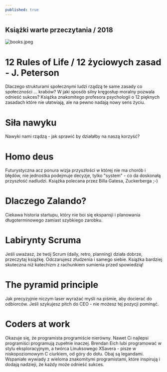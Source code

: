 ```yaml
---
published: true
---
```


## Książki warte przeczytania / 2018

![books.jpeg]({{site.baseurl}}/_drafts/books.jpeg)

# 12 Rules of Life / 12 życiowych zasad -  J. Peterson

Dlaczego strukturami społecznymi ludzi rządzą te same zasady co społeczności ... krabów?
W jaki sposób silny kręgosłup moralny pozwala odnieść sukces? 
Książka znakomitego profesora psychologii o 12 pięknych zasadach które nie ułatwiają, ale na pewno nadają nowy sens życiu.

# Siła nawyku

Nawyki nami rządzą - jak sprawić by działałby na naszą korzyść?

# Homo deus

Futurystyczna acz ponura wizja przyszłości w której nie ma chorób i błędów, nie jednostka podejmuje decyzje, tylko "system" - co da doskonałą przyszłość nadludzi. Książka polecana przez Billa Gatesa, Zuckerberga ;-)

# Dlaczego Zalando?

Ciekawa historia startupu, który nie boi się ekspansji i planowania długoterminowego zamiast szybkiego zarobku.

# Labirynty Scruma 

Jeśli uważasz, że twój Scrum (daily, retro, planning) działa dobrze, przeczytaj książkę. 
Odczarujesz złudzenia i samego siebie. Książka bardziej skuteczna niż katechizm z rachunkiem sumienia przed spowiedzią!


# The pyramid principle

Jak precyzyjnie niczym laser wyrażać myśli na piśmie, aby docierać do odbiorców. Jeśli szykujesz pitch do CEO - nie możesz tej pozycji pominąć.

# Coders at work

Okazuje się, że programista programiście nierówny. Nawet Ci najlepsi programiści programują zupełnie inaczej. Brendan Eich lubi programować w stylu eksploracyjnym, a twórca Linuksowego XSavera - pisze w niskopoziomowym C ciurkiem, od góry do dołu. Obaj są legandami. Wspaniałe wywiady z wieloma znakomitymi programistami, które inspirują i dodają nadzieji, że każdy może odnieść sukces.





